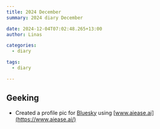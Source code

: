 ```yaml
---
title: 2024 December
summary: 2024 diary December

date: 2024-12-04T07:02:48.265+13:00
author: Linas

categories:
  - diary

tags:
  - diary

---
```


## Geeking

* Created a profile pic for [Bluesky](https://bsky.app/profile/linasj.bsky.social) using [www.aiease.ai](https://www.aiease.ai/)
